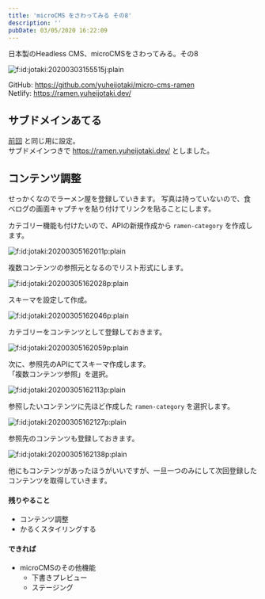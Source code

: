 ```yaml
---
title: 'microCMS をさわってみる その8'
description: ''
pubDate: 03/05/2020 16:22:09
---
```


<p>日本製のHeadless CMS、microCMSをさわってみる。その8</p>

<p><span itemscope itemtype="http://schema.org/Photograph"><img src="https://cdn-ak.f.st-hatena.com/images/fotolife/j/jotaki/20200303/20200303155515.jpg" alt="f:id:jotaki:20200303155515j:plain" title="f:id:jotaki:20200303155515j:plain" class="hatena-fotolife" itemprop="image"></span></p>

<p>GitHub: <a href="https://github.com/yuheijotaki/micro-cms-ramen">https://github.com/yuheijotaki/micro-cms-ramen</a><br />
Netlify: <a href="https://ramen.yuheijotaki.dev/">https://ramen.yuheijotaki.dev/</a></p>

<h2>サブドメインあてる</h2>

<p><a href="https://jtk.hatenablog.com/entry/2020/02/26/102122">前回</a> と同じ用に設定。<br />
サブドメインつきで <a href="https://ramen.yuheijotaki.dev/">https://ramen.yuheijotaki.dev/</a> としました。</p>

<h2>コンテンツ調整</h2>

<p>せっかくなのでラーメン屋を登録していきます。
写真は持っていないので、食べログの画面キャプチャを貼り付けてリンクを貼ることにします。</p>

<p>カテゴリー機能も付けたいので、APIの新規作成から <code>ramen-category</code> を作成します。</p>

<p><span itemscope itemtype="http://schema.org/Photograph"><img src="/images/hatena/20200305162011.png" alt="f:id:jotaki:20200305162011p:plain" title="f:id:jotaki:20200305162011p:plain" class="hatena-fotolife" itemprop="image"></span></p>

<p>複数コンテンツの参照元となるのでリスト形式にします。</p>

<p><span itemscope itemtype="http://schema.org/Photograph"><img src="/images/hatena/20200305162028.png" alt="f:id:jotaki:20200305162028p:plain" title="f:id:jotaki:20200305162028p:plain" class="hatena-fotolife" itemprop="image"></span></p>

<p>スキーマを設定して作成。</p>

<p><span itemscope itemtype="http://schema.org/Photograph"><img src="/images/hatena/20200305162046.png" alt="f:id:jotaki:20200305162046p:plain" title="f:id:jotaki:20200305162046p:plain" class="hatena-fotolife" itemprop="image"></span></p>

<p>カテゴリーをコンテンツとして登録しておきます。</p>

<p><span itemscope itemtype="http://schema.org/Photograph"><img src="/images/hatena/20200305162059.png" alt="f:id:jotaki:20200305162059p:plain" title="f:id:jotaki:20200305162059p:plain" class="hatena-fotolife" itemprop="image"></span></p>

<p>次に、参照先のAPIにてスキーマ作成します。<br />
「複数コンテンツ参照」を選択。</p>

<p><span itemscope itemtype="http://schema.org/Photograph"><img src="/images/hatena/20200305162113.png" alt="f:id:jotaki:20200305162113p:plain" title="f:id:jotaki:20200305162113p:plain" class="hatena-fotolife" itemprop="image"></span></p>

<p>参照したいコンテンツに先ほど作成した <code>ramen-category</code> を選択します。</p>

<p><span itemscope itemtype="http://schema.org/Photograph"><img src="/images/hatena/20200305162127.png" alt="f:id:jotaki:20200305162127p:plain" title="f:id:jotaki:20200305162127p:plain" class="hatena-fotolife" itemprop="image"></span></p>

<p>参照先のコンテンツも登録しておきます。</p>

<p><span itemscope itemtype="http://schema.org/Photograph"><img src="/images/hatena/20200305162138.png" alt="f:id:jotaki:20200305162138p:plain" title="f:id:jotaki:20200305162138p:plain" class="hatena-fotolife" itemprop="image"></span></p>

<p>他にもコンテンツがあったほうがいいですが、一旦一つのみにして次回登録したコンテンツを取得していきます。</p>

<h4>残りやること</h4>

<ul>
<li>コンテンツ調整</li>
<li>かるくスタイリングする</li>
</ul>

<h4>できれば</h4>

<ul>
<li>microCMSのその他機能

<ul>
<li>下書きプレビュー</li>
<li>ステージング</li>
</ul>
</li>
</ul>
